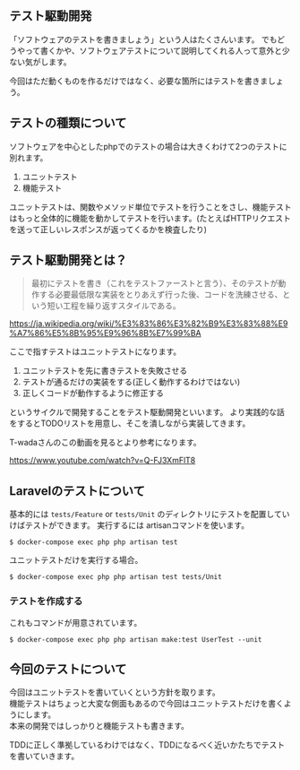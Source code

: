 ## テスト駆動開発

「ソフトウェアのテストを書きましょう」という人はたくさんいます。
でもどうやって書くかや、ソフトウェアテストについて説明してくれる人って意外と少ない気がします。

今回はただ動くものを作るだけではなく、必要な箇所にはテストを書きましょう。

## テストの種類について

ソフトウェアを中心としたphpでのテストの場合は大きくわけて2つのテストに別れます。

1. ユニットテスト
1. 機能テスト

ユニットテストは、関数やメソッド単位でテストを行うことをさし、機能テストはもっと全体的に機能を動かしてテストを行います。(たとえばHTTPリクエストを送って正しいレスポンスが返ってくるかを検査したり)

## テスト駆動開発とは？


> 最初にテストを書き（これをテストファーストと言う）、そのテストが動作する必要最低限な実装をとりあえず行った後、コードを洗練させる、という短い工程を繰り返すスタイルである。

https://ja.wikipedia.org/wiki/%E3%83%86%E3%82%B9%E3%83%88%E9%A7%86%E5%8B%95%E9%96%8B%E7%99%BA


ここで指すテストはユニットテストになります。

1. ユニットテストを先に書きテストを失敗させる
1. テストが通るだけの実装をする(正しく動作するわけではない)
1. 正しくコードが動作するように修正する

というサイクルで開発することをテスト駆動開発といいます。
より実践的な話をするとTODOリストを用意し、そこを潰しながら実装してきます。


T-wadaさんのこの動画を見るとより参考になります。

https://www.youtube.com/watch?v=Q-FJ3XmFlT8


## Laravelのテストについて

基本的には `tests/Feature` or `tests/Unit` のディレクトリにテストを配置していけばテストができます。
実行するには artisanコマンドを使います。


```shell
$ docker-compose exec php php artisan test
```

ユニットテストだけを実行する場合。

```shell
$ docker-compose exec php php artisan test tests/Unit          
```

### テストを作成する

これもコマンドが用意されています。

```shell
$ docker-compose exec php php artisan make:test UserTest --unit
```

## 今回のテストについて

今回はユニットテストを書いていくという方針を取ります。  
機能テストはちょっと大変な側面もあるので今回はユニットテストだけを書くようにします。  
本来の開発ではしっかりと機能テストも書きます。

TDDに正しく準拠しているわけではなく、TDDになるべく近いかたちでテストを書いていきます。

